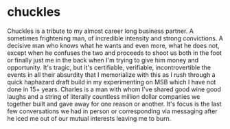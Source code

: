 # chuckles
Chuckles is a tribute to my almost career long business partner. A sometimes frightening man, of incredible intensity and strong convictions. A decisive man who knows what he wants and even more, what he does not, except when he confuses the two and proceeds to shoot us both in the foot or finally just me in the back when I'm trying to give him money and opportunity. It's tragic, but it's certifiable, verifiable, incontrovertible the events in all their absurdity that I memorialize with this as I rush through a quick haphazard draft build in my experimenting on MSB which I have not done in 15+ years. Charles is a man with whom I've shared good wine good laughs and a string of literally countless million dollar companies we together built and gave away for one reason or another. It's focus is the last few conversations we had in person or corresponding via messaging after he iced me out of our mutual interests leaving me to burn. 

